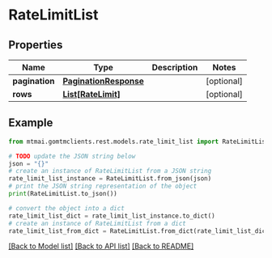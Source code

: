 # RateLimitList


## Properties

Name | Type | Description | Notes
------------ | ------------- | ------------- | -------------
**pagination** | [**PaginationResponse**](PaginationResponse.md) |  | [optional] 
**rows** | [**List[RateLimit]**](RateLimit.md) |  | [optional] 

## Example

```python
from mtmai.gomtmclients.rest.models.rate_limit_list import RateLimitList

# TODO update the JSON string below
json = "{}"
# create an instance of RateLimitList from a JSON string
rate_limit_list_instance = RateLimitList.from_json(json)
# print the JSON string representation of the object
print(RateLimitList.to_json())

# convert the object into a dict
rate_limit_list_dict = rate_limit_list_instance.to_dict()
# create an instance of RateLimitList from a dict
rate_limit_list_from_dict = RateLimitList.from_dict(rate_limit_list_dict)
```
[[Back to Model list]](../README.md#documentation-for-models) [[Back to API list]](../README.md#documentation-for-api-endpoints) [[Back to README]](../README.md)


